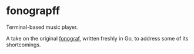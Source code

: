# fonograpff

Terminal-based music player.

A take on the original [fonograf](https://www.github.com/pes18fan/fonograf.git),
written freshly in Go, to address some of its shortcomings.
